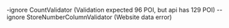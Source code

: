 -ignore CountValidator (Validation expected 96 POI, but api has 129 POI)
--ignore StoreNumberColumnValidator (Website data error)
